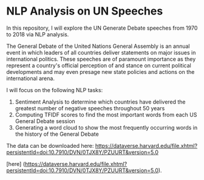 # NLP Analysis on UN Speeches


In this repository, I will explore the UN Generate Debate speeches from 1970 to 2018 via NLP analysis. <br>

The General Debate of the United Nations General Assembly is an annual event in which leaders of all countries deliver statements on major issues in international politics. These speeches are of paramount importance as they represent a country's official perception of and stance on current political developments and may even presage new state policies and actions on the international arena. 

I will focus on the following NLP tasks:

1) Sentiment Analysis to determine which countries have delivered the greatest number of negative speeches throughout 50 years
2) Computing TFIDF scores to find the most important words from each US General Debate session
3) Generating a word cloud to show the most frequently occurring words in the history of the General Debate

The data can be downloaded here: https://dataverse.harvard.edu/file.xhtml?persistentId=doi:10.7910/DVN/0TJX8Y/PZUURT&version=5.0

[here] (https://dataverse.harvard.edu/file.xhtml?persistentId=doi:10.7910/DVN/0TJX8Y/PZUURT&version=5.0). 
